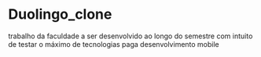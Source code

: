 # Duolingo_clone
trabalho da faculdade a ser desenvolvido ao longo do semestre com intuito de testar o máximo de tecnologias paga desenvolvimento mobile
